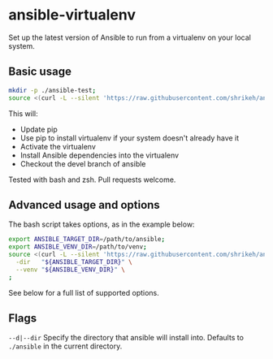# ansible-virtualenv
Set up the latest version of Ansible to run from a virtualenv on your local system.


## Basic usage
```bash
mkdir -p ./ansible-test;
source <(curl -L --silent 'https://raw.githubusercontent.com/shrikeh/ansible-virtualenv/stable/init.sh')
```
This will:
- Update pip
- Use pip to install virtualenv if your system doesn't already have it
- Activate the virtualenv
- Install Ansible dependencies into the virtualenv
- Checkout the devel branch of ansible

Tested with bash and zsh. Pull requests welcome.

## Advanced usage and options

The bash script takes options, as in the example below:
```bash
export ANSIBLE_TARGET_DIR=/path/to/ansible;
export ANSIBLE_VENV_DIR=/path/to/venv;
source <(curl -L --silent 'https://raw.githubusercontent.com/shrikeh/ansible-virtualenv/stable/init.sh') \
  -dir   "${ANSIBLE_TARGET_DIR}" \
  --venv "${ANSIBLE_VENV_DIR}" \
;

```
See below for a full list of supported options.

## Flags

`--d|--dir` Specify the directory that ansible will install into. Defaults to `./ansible` in the current directory.
